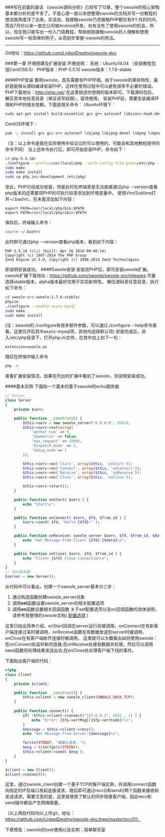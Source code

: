 ###写在前面的废话
《swoole源码分析》已经写了13章，整个swoole的核心架构基本都分析的差不多了。于是心里一直以来想整理swoole的文档并写一份教程的想法就再度浮了出来。实话说，我接触swoole乃至接触PHP都仅有9个月的时间，而自7月份以来一直在公司做Android开发，也有没有了使用swoole的机会。所以，现在我只能写出一份入门级教程，帮助刚刚接触swoole的人理解和使用swoole写一些简单的例子，从而初步掌握-swoole的用法。

---------------------------

Git地址：https://github.com/LinkedDestiny/swoole-doc

###第一章 环境搭建及扩展安装
环境说明：
系统：Ubuntu14.04 （安装教程包括CentOS6.5）
PHP版本：PHP-5.5.10
swoole版本：1.7.6-stable

####PHP安装
要用swoole，首先需要有PHP环境。由于swoole的某些特性，最好是能够从源码编译安装PHP，这样在使用过程中可以避免很多不必要的错误。
PHP下载地址：http://php.net/
在这里挑选你想用的版本即可。下载源码包后，解压至本地任意目录（保证读写权限），留待使用。
安装PHP前，需要安装编译环境和PHP的相关依赖。下面是相关命令：
Ubuntu环境下：
```bash
sudo apt-get install build-essential gcc g++ autoconf libiconv-hook-dev libmcrypt-dev libxml2-dev libmysqlclient-dev libcurl4-openssl-dev libjpeg8-dev libpng12-dev libfreetype6-dev
```
CentOS环境下：
```bash
yum -y install gcc gcc-c++ autoconf libjpeg libjpeg-devel libpng libpng-devel freetype freetype-devel libxml2 libxml2-devel zlib zlib-devel glibc glibc-devel glib2 glib2-devel bzip2 bzip2-devel ncurses ncurses-devel curl curl-devel e2fsprogs e2fsprogs-devel krb5 krb5-devel libidn libidn-devel openssl openssl-devel openldap openldap-devel nss_ldap openldap-clients openldap-servers gd gd2 gd-devel gd2-devel perl-CPAN
```
（注：以上命令是我在实际使用中验证过的可以使用的，可能会和其他教程提供的命令不同）
当上述命令执行后，即可开始安装PHP。命令如下：
```bash
cd php-5.5.10/
./configure --prefix=/usr/local/php --with-config-file-path=/etc/php --enable-fpm --enable-pcntl --enable-mysqlnd --enable-opcache --enable-sockets --enable-sysvmsg --enable-sysvsem  --enable-sysvshm --enable-shmop --enable-zip --enable-ftp --enable-soap --enable-xml --enable-mbstring --disable-rpath --disable-debug --disable-fileinfo --with-mysql=mysqlnd --with-mysqli=mysqlnd --with-pdo-mysql=mysqlnd --with-pcre-regex --with-iconv --with-zlib --with-mcrypt --with-gd --with-openssl --with-mhash --with-xmlrpc --with-curl --with-imap-ssl
sudo make
sudo make install
sudo cp php.ini-development /etc/php/
```
至此，PHP已经成功安装，但是此时在终端里是无法直接通过php --version查看php版本的还需要将PHP的可执行目录添加到环境变量中。
使用Vim/Sublime打开~/.bashrc，在末尾添加如下内容：
```shell
export PATH=/usr/local/php/bin:$PATH
export PATH=/usr/local/php/sbin:$PATH
```
保存后，终端输入命令：
```bash
source ~/.bashrc
```
此时即可通过php --version查看php版本，看到如下内容：
```shell
PHP 5.5.10 (cli) (built: Apr 26 2014 09:46:14) 
Copyright (c) 1997-2014 The PHP Group
Zend Engine v2.5.0, Copyright (c) 1998-2014 Zend Technologies
```
即说明安装成功。
####Swoole安装
安装完PHP后，即可安装swoole扩展。
swoole扩展下载地址：https://github.com/swoole/swoole-src/releases
尽量选择stable版本，alpha版本最好仅用于实验新特性。
解压源码至任意目录，执行如下命令：
```bash
cd swoole-src-swoole-1.7.6-stable/
phpize
./configure --enable-async-mysql
sudo make
sudo make install
```
(注：swoole的./configure有很多额外参数，可以通过./configure --help命令查看，这里仅开启其中async-mysql项，其他均选择默认项)
安装完成后，进入/etc/php目录下，打开php.ini文件，在其中加上如下一句：
```shell
extension=swoole.so
```
随后在终端中输入命令
```bash
php -m
```
查看扩展安装情况。如果在列出的扩展中看到了swoole，则说明安装成功。

####基本实例
下面贴一个基本的基于swoole的echo服务器
```php
// Server
class Server
{
    private $serv;

    public function __construct() {
        $this->serv = new swoole_server("0.0.0.0", 9501);
        $this->serv->set(array(
            'worker_num' => 8,
            'daemonize' => false,
            'max_request' => 10000,
            'dispatch_mode' => 2,
            'debug_mode'=> 1
        ));

        $this->serv->on('Start', array($this, 'onStart'));
        $this->serv->on('Connect', array($this, 'onConnect'));
        $this->serv->on('Receive', array($this, 'onReceive'));
        $this->serv->on('Close', array($this, 'onClose'));

        $this->serv->start();
    }

    public function onStart( $serv ) {
        echo "Start\n";
    }

    public function onConnect( $serv, $fd, $from_id ) {
        $serv->send( $fd, "Hello {$fd}!" );
    }

    public function onReceive( swoole_server $serv, $fd, $from_id, $data ) {
        echo "Get Message From Client {$fd}:{$data}\n";
    }

    public function onClose( $serv, $fd, $from_id ) {
        echo "Client {$fd} close connection\n";
    }
}
// 启动服务器
$server = new Server();
```
从代码中可以看出，创建一个swoole_server基本分三步：
1. 通过构造函数创建swoole_server对象
2. 调用**set**函数设置swoole_server的相关配置选项
3. 调用**on**函数设置相关回调函数
关于set配置选项以及on回调函数的具体说明，请参考我整理的swoole文档(
[配置选项](https://github.com/LinkedDestiny/swoole-doc/blob/master/doc/01.%E9%85%8D%E7%BD%AE%E9%80%89%E9%A1%B9.md) )

这里只给出简单介绍。onStart回调在server运行前被调用，onConnect在有新客户端连接过来时被调用，onReceive函数在有数据发送到server时被调用，onClose在有客户端断开连接时被调用。
这里就可以大概看出如何使用swoole：在onConnect处监听新的连接;在onReceive处接收数据并处理，然后可以调用send函数将处理结果发送出去;在onClose处处理客户端下线的事件。

下面贴出客户端的代码：
```php
<?php
class Client
{
	private $client;

	public function __construct() {
		$this->client = new swoole_client(SWOOLE_SOCK_TCP);
	}
	
	public function connect() {
		if( !$this->client->connect("127.0.0.1", 9501 , 1) ) {
			echo "Error: {$fp->errMsg}[{$fp->errCode}]\n";
		}
		$message = $this->client->recv();
		echo "Get Message From Server:{$message}\n";

		fwrite(STDOUT, "请输入消息：");  
		$msg = trim(fgets(STDIN));
		$this->client->send( $msg );
	}
}

$client = new Client();
$client->connect();
```

这里，通过swoole_client创建一个基于TCP的客户端实例，并调用connect函数向指定的IP及端口发起连接请求。随后即可通过recv()和send()两个函数来接收和发送请求。需要注意的是，这里我使用了默认的同步阻塞客户端，因此recv和send操作都会产生网络阻塞。

（以上两段代码均以上传git，地址：https://github.com/LinkedDestiny/swoole-doc/tree/master/src/01）

下章预告：swoole的task使用以及实例：简单聊天室